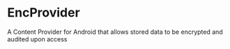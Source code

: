 EncProvider
===========

A Content Provider for Android that allows stored data to be encrypted and audited upon access